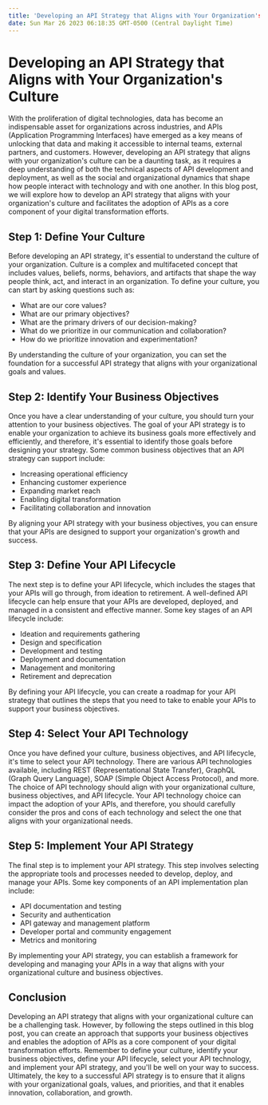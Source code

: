 ```yaml
---
title: 'Developing an API Strategy that Aligns with Your Organization's Culture '
date: Sun Mar 26 2023 06:18:35 GMT-0500 (Central Daylight Time)
---
```


# Developing an API Strategy that Aligns with Your Organization's Culture

With the proliferation of digital technologies, data has become an indispensable asset for organizations across industries, and APIs (Application Programming Interfaces) have emerged as a key means of unlocking that data and making it accessible to internal teams, external partners, and customers. However, developing an API strategy that aligns with your organization's culture can be a daunting task, as it requires a deep understanding of both the technical aspects of API development and deployment, as well as the social and organizational dynamics that shape how people interact with technology and with one another. In this blog post, we will explore how to develop an API strategy that aligns with your organization's culture and facilitates the adoption of APIs as a core component of your digital transformation efforts.

## Step 1: Define Your Culture

Before developing an API strategy, it's essential to understand the culture of your organization. Culture is a complex and multifaceted concept that includes values, beliefs, norms, behaviors, and artifacts that shape the way people think, act, and interact in an organization. To define your culture, you can start by asking questions such as:

- What are our core values?
- What are our primary objectives?
- What are the primary drivers of our decision-making?
- What do we prioritize in our communication and collaboration?
- How do we prioritize innovation and experimentation?

By understanding the culture of your organization, you can set the foundation for a successful API strategy that aligns with your organizational goals and values.

## Step 2: Identify Your Business Objectives

Once you have a clear understanding of your culture, you should turn your attention to your business objectives. The goal of your API strategy is to enable your organization to achieve its business goals more effectively and efficiently, and therefore, it's essential to identify those goals before designing your strategy. Some common business objectives that an API strategy can support include:

- Increasing operational efficiency
- Enhancing customer experience
- Expanding market reach
- Enabling digital transformation
- Facilitating collaboration and innovation

By aligning your API strategy with your business objectives, you can ensure that your APIs are designed to support your organization's growth and success.

## Step 3: Define Your API Lifecycle

The next step is to define your API lifecycle, which includes the stages that your APIs will go through, from ideation to retirement. A well-defined API lifecycle can help ensure that your APIs are developed, deployed, and managed in a consistent and effective manner. Some key stages of an API lifecycle include:

- Ideation and requirements gathering
- Design and specification
- Development and testing
- Deployment and documentation
- Management and monitoring
- Retirement and deprecation

By defining your API lifecycle, you can create a roadmap for your API strategy that outlines the steps that you need to take to enable your APIs to support your business objectives.

## Step 4: Select Your API Technology

Once you have defined your culture, business objectives, and API lifecycle, it's time to select your API technology. There are various API technologies available, including REST (Representational State Transfer), GraphQL (Graph Query Language), SOAP (Simple Object Access Protocol), and more. The choice of API technology should align with your organizational culture, business objectives, and API lifecycle. Your API technology choice can impact the adoption of your APIs, and therefore, you should carefully consider the pros and cons of each technology and select the one that aligns with your organizational needs.

## Step 5: Implement Your API Strategy

The final step is to implement your API strategy. This step involves selecting the appropriate tools and processes needed to develop, deploy, and manage your APIs. Some key components of an API implementation plan include:

- API documentation and testing
- Security and authentication
- API gateway and management platform
- Developer portal and community engagement
- Metrics and monitoring

By implementing your API strategy, you can establish a framework for developing and managing your APIs in a way that aligns with your organizational culture and business objectives.

## Conclusion

Developing an API strategy that aligns with your organizational culture can be a challenging task. However, by following the steps outlined in this blog post, you can create an approach that supports your business objectives and enables the adoption of APIs as a core component of your digital transformation efforts. Remember to define your culture, identify your business objectives, define your API lifecycle, select your API technology, and implement your API strategy, and you'll be well on your way to success. Ultimately, the key to a successful API strategy is to ensure that it aligns with your organizational goals, values, and priorities, and that it enables innovation, collaboration, and growth.
